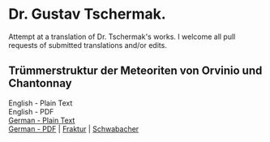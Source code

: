 # Dr. Gustav Tschermak.

Attempt at a translation of Dr. Tschermak's works. I welcome all pull requests of submitted translations and/or edits.

## Trümmerstruktur der Meteoriten von Orvinio und Chantonnay

English - Plain Text  
English - PDF  
[German - Plain Text](Orvinio-und-Chantonnay/full-text-german.md)  
[German - PDF](https://cdn.solaranamnesis.com/Tschermak/Chantonnay-Orvinio/gustav_tschermak_orvinio_und_chantonnay-frak.pdf) | [Fraktur](https://cdn.solaranamnesis.com/Tschermak/Chantonnay-Orvinio/gustav_tschermak_orvinio_und_chantonnay-frak.pdf) | [Schwabacher](https://cdn.solaranamnesis.com/Tschermak/Chantonnay-Orvinio/gustav_tschermak_orvinio_und_chantonnay-swab.pdf)  
